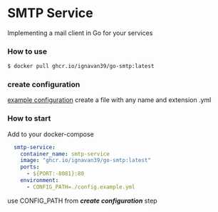 # SMTP Service
Implementing a mail client in Go for your services
### How to use

```bash
$ docker pull ghcr.io/ignavan39/go-smtp:latest
```

### create configuration
[example configuration](https://github.com/enmex/smtp/blob/master/config.example.yml)
create a file with any name and extension .yml 


### How to start

Add to your docker-compose
```yml
  smtp-service: 
    container_name: smtp-service
    image: "ghcr.io/ignavan39/go-smtp:latest"
    ports:
      - ${PORT:-8081}:80
    environment:
      - CONFIG_PATH=./config.example.yml
```
use CONFIG_PATH from ***create configuration*** step